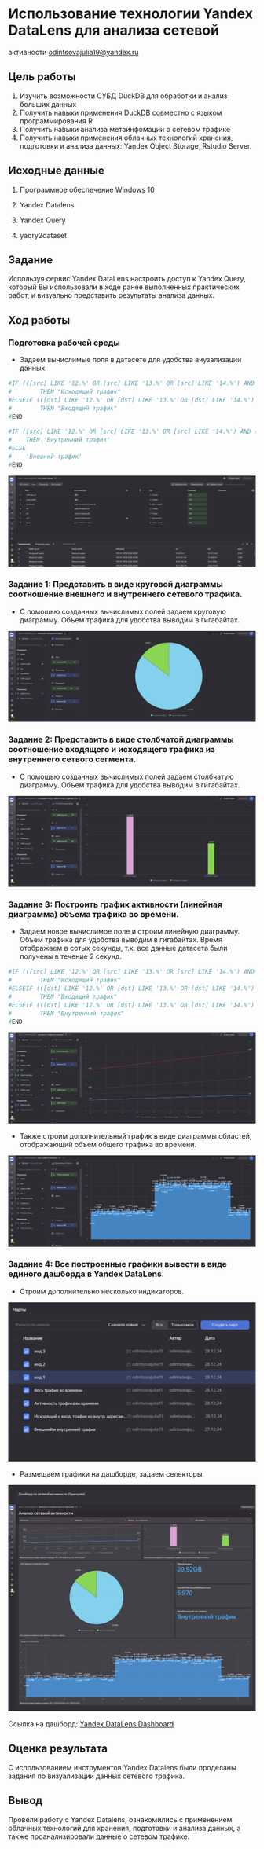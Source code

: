 # Использование технологии Yandex DataLens для анализа сетевой
активности
odintsovajulia19@yandex.ru

## Цель работы

1.  Изучить возможности СУБД DuckDB для обработки и анализ больших
    данных
2.  Получить навыки применения DuckDB совместно с языком
    программирования R
3.  Получить навыки анализа метаинфомации о сетевом трафике
4.  Получить навыки применения облачных технологий хранения, подготовки
    и анализа данных: Yandex Object Storage, Rstudio Server.

## Исходные данные

1.  Программное обеспечение Windows 10

2.  Yandex Datalens

3.  Yandex Query

4.  yaqry2dataset

## Задание

Используя сервис Yandex DataLens настроить доступ к Yandex Query,
который Вы использовали в ходе ранее выполненных практических работ, и
визуально представить результаты анализа данных.

## Ход работы

### Подготовка рабочей среды

-   Задаем вычислимые поля в датасете для удобства виузализации данных.

``` r
#IF (([src] LIKE '12.%' OR [src] LIKE '13.%' OR [src] LIKE '14.%') AND ([dst] #not LIKE '12.%' and [dst] not LIKE '13.%' and [dst] not LIKE '14.%'))
#        THEN "Исходящий трафик"
#ELSEIF (([dst] LIKE '12.%' OR [dst] LIKE '13.%' OR [dst] LIKE '14.%') AND #([src] not LIKE '12.%' and [src] not LIKE '13.%' and [src] not LIKE '14.%'))
#        THEN "Входящий трафик"
#END
```

``` r
#IF ([src] LIKE '12.%' OR [src] LIKE '13.%' OR [src] LIKE '14.%') AND ([dst] #LIKE '12.%' OR [dst] LIKE '13.%' OR [dst] LIKE '14.%')
#    THEN 'Внутренний трафик'
#ELSE 
#    'Внешний трафик'
#END
```

![](img/1.jpeg)

### Задание 1: Представить в виде круговой диаграммы соотношение внешнего и внутреннего сетевого трафика.

-   С помощью созданных вычислимых полей задаем круговую диаграмму.
    Объем трафика для удобства выводим в гигабайтах.

![](img/2.jpeg)

### Задание 2: Представить в виде столбчатой диаграммы соотношение входящего и исходящего трафика из внутреннего сетвого сегмента.

-   С помощью созданных вычислимых полей задаем столбчатую диаграмму.
    Объем трафика для удобства выводим в гигабайтах.

![](img/3.jpeg)

### Задание 3: Построить график активности (линейная диаграмма) объема трафика во времени.

-   Задаем новое вычислимое поле и строим линейную диаграмму. Объем
    трафика для удобства выводим в гигабайтах. Время отображаем в сотых
    секунды, т.к. все данные датасета были получены в течение 2 секунд.

``` r
#IF (([src] LIKE '12.%' OR [src] LIKE '13.%' OR [src] LIKE '14.%') AND ([dst] not #LIKE '12.%' and [dst] not LIKE '13.%' and [dst] not LIKE '14.%'))
#        THEN "Исходящий трафик"
#ELSEIF (([dst] LIKE '12.%' OR [dst] LIKE '13.%' OR [dst] LIKE '14.%') AND ([src] #not LIKE '12.%' and [src] not LIKE '13.%' and [src] not LIKE '14.%'))
#        THEN "Входящий трафик"
#ELSEIF (([dst] LIKE '12.%' OR [dst] LIKE '13.%' OR [dst] LIKE '14.%') AND ([dst] #LIKE '12.%' OR [dst] LIKE '13.%' OR [dst] LIKE '14.%'))
#        THEN "Внутренний трафик"
#END
```

![](img/4.jpeg)

-   Также строим дополнительный график в виде диаграммы областей,
    отображающий объем общего трафика во времени.

![](img/5.jpeg)

### Задание 4: Все построенные графики вывести в виде единого дашборда в Yandex DataLens.

-   Строим дополнительно несколько индикаторов.

![](img/6.jpeg)

-   Размещаем графики на дашборде, задаем селекторы.

![](img/7.jpeg)

Ссылка на дашборд: [Yandex DataLens
Dashboard](https://datalens.yandex.cloud/thi2szmq4w9ef-dashbord-po-setevoy-aktivnosti-odincova)

## Оценка результата

С использованием инструментов Yandex Datalens были проделаны задания по
визуализации данных сетевого трафика.

## Вывод

Провели работу с Yandex Datalens, ознакомились с применением облачных
технологий для хранения, подготовки и анализа данных, а также
проанализировали данные о сетевом трафике.
